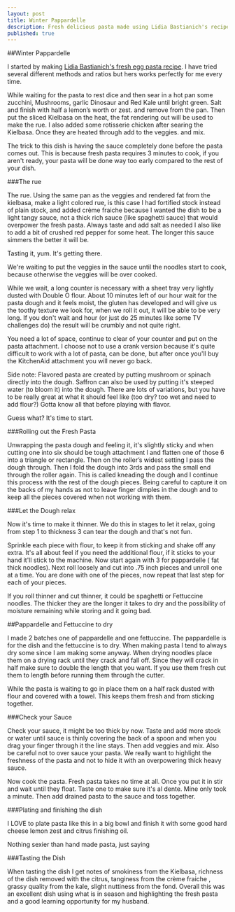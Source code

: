 ```yaml
---
layout: post
title: Winter Pappardelle
description: Fresh delicious pasta made using Lidia Bastianich's recipe with a light sauce and winter vegetables. There is nothing better than making fresh pasta. Yes it takes time but the result is so worth it that you will never want to use store bought pasta again. This light and tangy sauce lets the pasta shine though. 
published: true
---
```


##Winter Pappardelle

I started by making [Lidia Bastianich's fresh egg pasta recipe](http://www.pbs.org/food/recipes/fresh-egg-pasta/). I have tried several different methods and ratios but hers works perfectly for me every time.

While waiting for the pasta to rest dice and then sear in a hot pan some zucchini, Mushrooms, garlic Dinosaur and Red Kale until bright green. Salt and finish with half a lemon’s worth or zest. and remove from the pan. Then put the sliced Kielbasa on the heat, the fat rendering out will be used to make the rue. I also added some rotisserie chicken after searing the Kielbasa. Once they are heated through add to the veggies. and mix.

The trick to this dish is having the sauce completely done before the pasta comes out. This is because fresh pasta requires 3 minutes to cook, if you aren't ready, your pasta will be done way too early compared to the rest of your dish.

###The rue

The rue. Using the same pan as the veggies and rendered fat from the kielbasa, make a light colored rue, is this case I had fortified stock instead of plain stock, and added crème fraiche because I wanted the dish to be a light tangy sauce, not a thick rich sauce (like spaghetti sauce) that would overpower the fresh pasta. Always taste and add salt as needed I also like to add a bit of crushed red pepper for some heat. The longer this sauce simmers the better it will be.

Tasting it, yum. It's getting there.

We're waiting to put the veggies in the sauce until the noodles start to cook, because otherwise the veggies will be over cooked.

While we wait, a long counter is necessary with a sheet tray very lightly dusted with Double O flour. About 10 minutes left of our hour wait for the pasta dough and it feels moist, the gluten has developed and will give us the toothy texture we look for, when we roll it out, it will be able to be very long. If you don't wait and hour (or just do 25 minutes like some TV challenges do) the result will be crumbly and not quite right.

You need a lot of space, continue to clear of your counter and put on the pasta attachment. I choose not to use a crank version because it's quite difficult to work with a lot of pasta, can be done, but after once you'll buy the KitchenAid attachment you will never go back.

Side note: Flavored pasta are created by putting mushroom or spinach directly into the dough. Saffron can also be used by putting it's steeped water (to bloom it) into the dough. There are lots of variations, but you have to be really great at what it should feel like (too dry? too wet and need to add flour?) Gotta know all that before playing with flavor.

Guess what? It's time to start.

###Rolling out the Fresh Pasta 

Unwrapping the pasta dough and feeling it, it's slightly sticky and when cutting one into six should be tough attachment l and flatten one of those 6 into a triangle or rectangle. Then on the roller’s widest setting I pass the dough through. Then I fold the dough into 3rds and pass the small end through the roller again. This is called kneading the dough and I continue this process with the rest of the dough pieces. Being careful to capture it on the backs of my hands as not to leave finger dimples in the dough and to keep all the pieces covered when not working with them.

###Let the Dough relax

Now it's time to make it thinner. We do this in stages to let it relax, going from step 1 to thickness 3 can tear the dough and that's not fun.

Sprinkle each piece with flour, to keep it from sticking and shake off any extra. It's all about feel if you need the additional flour, if it sticks to your hand it'll stick to the machine. Now start again with 3 for pappardelle ( fat thick noodles). Next roll loosely and cut into .75 inch pieces and unroll one at a time. You are done with one of the pieces, now repeat that last step for each of your pieces.

If you roll thinner and cut thinner, it could be spaghetti or Fettuccine noodles. The thicker they are the longer it takes to dry and the possibility of moisture remaining while storing and it going bad.

##Pappardelle and Fettuccine to dry

I made 2 batches one of pappardelle and one fettuccine. The pappardelle is for the dish and the fettuccine is to dry. When making pasta I tend to always dry some since I am making some anyway. When drying noodles place them on a drying rack until they crack and fall off. Since they will crack in half make sure to double the length that you want. If you use them fresh cut them to length before running them through the cutter.

While the pasta is waiting to go in place them on a half rack dusted with flour and covered with a towel. This keeps them fresh and from sticking together.

###Check your Sauce

Check your sauce, it might be too thick by now. Taste and add more stock or water until sauce is thinly covering the back of a spoon and when you drag your finger through it the line stays. Then add veggies and mix. Also be careful not to over sauce your pasta. We really want to highlight the freshness of the pasta and not to hide it with an overpowering thick heavy sauce.

Now cook the pasta. Fresh pasta takes no time at all. Once you put it in stir and wait until they float. Taste one to make sure it's al dente. Mine only took a minute. Then add drained pasta  to the sauce and toss together.

###Plating and finishing the dish

I LOVE to plate pasta like this in a big bowl and finish it with some good hard cheese lemon zest and citrus finishing oil.

Nothing sexier than hand made pasta, just saying

###Tasting the Dish

When tasting the dish I get notes of smokiness from the Kielbasa, richness of the dish removed with the citrus, tanginess from the crème fraiche , grassy quality from the kale, slight nuttiness from the fond. Overall this was an excellent dish using what is in season and highlighting the fresh pasta and a good learning opportunity for my husband.
